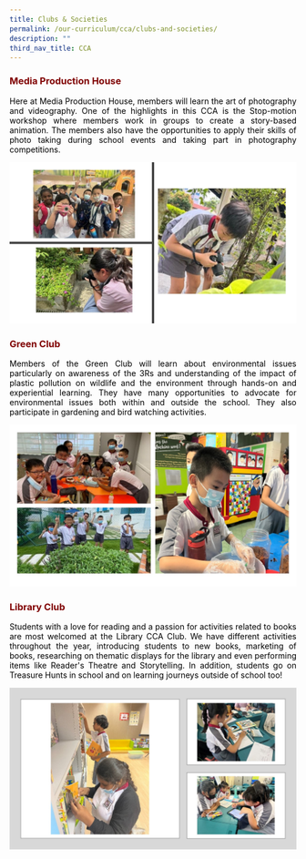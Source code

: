 ```yaml
---
title: Clubs & Societies
permalink: /our-curriculum/cca/clubs-and-societies/
description: ""
third_nav_title: CCA
---
```

<h3 style="text-align: justify;"><strong><span style="color: #800000;">Media Production House</span></strong></h3>

<p style="text-align: justify;"><span style="color: #000000;">Here at Media Production House, members will learn the art of photography and videography. One of the highlights in this CCA is the Stop-motion workshop where members work in groups to create a story-based animation. The members also have the opportunities to apply their skills of photo taking during school events and taking part in photography competitions.</span></p>

![](/images/MPH1.jpg)

<h3 style="text-align: justify;"><strong><span style="color: #800000;">Green Club</span></strong></h3>

<p style="text-align: justify;"><span style="color: #000000;">Members of the Green Club will learn about environmental issues particularly on awareness of the 3Rs and understanding of the impact of plastic pollution on wildlife and the environment through hands-on and experiential learning. They have many opportunities to advocate for environmental issues both within and outside the school. They also participate in gardening and bird watching activities.</span></p>

![](/images/Green%20Club.jpg)

<h3 style="text-align: justify;"><strong><span style="color: #800000;">Library Club</span></strong></h3>

<p style="text-align: justify;"><span style="color: #000000;">Students with a love for reading and a passion for activities related to books are most welcomed at the Library CCA Club. We have different activities throughout the year, introducing students to new books, marketing of books, researching on thematic displays for the library and even performing items like Reader's Theatre and Storytelling. In addition, students go on Treasure Hunts in school and on learning journeys outside of school too!</span></p>

![](/images/LIbrary%20.jpg)